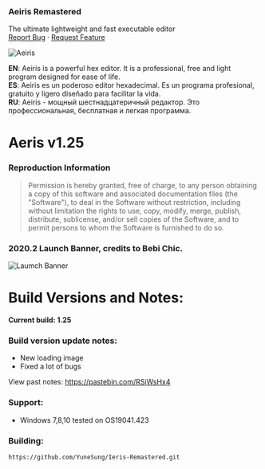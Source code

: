 <br />
<p align="left">

  <h3 align="left">Aeiris Remastered</h3>

  <p align="left">
    The ultimate lightweight and fast executable editor
    <br />
    <a href="https://github.com/YuneSung/Aeiris-Remastered/issues">Report Bug</a>
    ·
    <a href="https://github.com/YuneSung/Aeiris-Remastered/issues">Request Feature</a>
  </p>
</p>


![Aeiris](https://github.com/YuneSung/Aeiris-Remastered/blob/master/pic/re_modern_banner.png?raw=true)

**EN**: Aeiris is a powerful hex editor. It is a professional, free and light program designed for ease of life.\
**ES**: Aeiris es un poderoso editor hexadecimal. Es un programa profesional, gratuito y ligero diseñado para facilitar la vida.\
**RU**: Aeiris - мощный шестнадцатеричный редактор. Это профессиональная, бесплатная и легкая программа.

# Aeris v1.25

### Reproduction Information
> Permission is hereby granted, free of charge, to any person obtaining a copy
of this software and associated documentation files (the "Software"), to deal
in the Software without restriction, including without limitation the rights
to use, copy, modify, merge, publish, distribute, sublicense, and/or sell
copies of the Software, and to permit persons to whom the Software is
furnished to do so.

### 2020.2 Launch Banner, credits to Bebi Chic.
![Laumch Banner](https://github.com/YuneSung/Aeiris-Remastered/blob/master/pic/re_launch_banner.png?raw=true)

# Build Versions and Notes:
**Current build: 1.25**
### Build version update notes: 
  - New loading image
  - Fixed a lot of bugs

View past notes: https://pastebin.com/RSiWsHx4

### Support:
- Windows 7,8,10 tested on OS19041.423

### Building:
`https://github.com/YuneSung/Ieris-Remastered.git`
